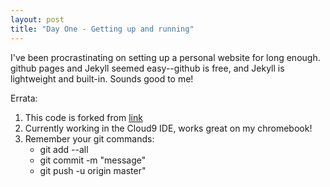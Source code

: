 ```yaml
---
layout: post
title: "Day One - Getting up and running"
---
```


I've been procrastinating on setting up a personal website for long enough. github
pages and Jekyll seemed easy--github is free, and Jekyll is lightweight and built-in.
Sounds good to me!

Errata:
1. This code is forked from [link](https://github.com/henrythemes/jekyll-minimal-theme)
2. Currently working in the Cloud9 IDE, works great on my chromebook!
3. Remember your git commands:
    * git add --all
    * git commit -m "message"
    * git push -u origin master"

